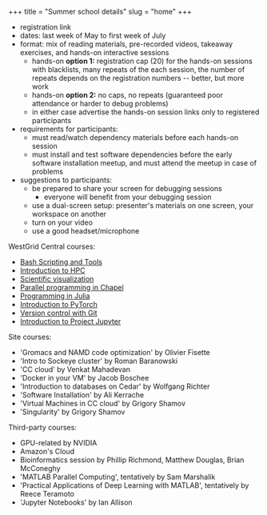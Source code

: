 +++
title = "Summer school details"
slug = "home"
+++

- registration link
- dates: last week of May to first week of July
- format: mix of reading materials, pre-recorded videos, takeaway exercises, and hands-on interactive sessions
  - hands-on **option 1:** registration cap (20) for the hands-on sessions with blacklists, many repeats
    of the each session, the number of repeats depends on the registration numbers -- better, but more work
  - hands-on **option 2:** no caps, no repeats (guaranteed poor attendance or harder to debug problems)
  - in either case advertise the hands-on session links only to registered participants
- requirements for participants:
  - must read/watch dependency materials before each hands-on session
  - must install and test software dependencies before the early software installation meetup, and must attend the
    meetup in case of problems
- suggestions to participants:
  - be prepared to share your screen for debugging sessions
    - everyone will benefit from your debugging session
  - use a dual-screen setup: presenter's materials on one screen, your workspace on another
  - turn on your video
  - use a good headset/microphone


  

WestGrid Central courses:
- [Bash Scripting and Tools](../bash)
- [Introduction to HPC](../introhpc)
- [Scientific visualization](../scivis)
- [Parallel programming in Chapel](../chapel)
- [Programming in Julia](../julia)
- [Introduction to PyTorch](../ml)
- [Version control with Git](../git)
- [Introduction to Project Jupyter](../jupyter)

Site courses:
- 'Gromacs and NAMD code optimization' by Olivier Fisette
- 'Intro to Sockeye cluster' by Roman Baranowski
- 'CC cloud' by Venkat Mahadevan
- 'Docker in your VM' by Jacob Boschee
- 'Introduction to databases on Cedar' by Wolfgang Richter
- 'Software Installation' by Ali Kerrache
- 'Virtual Machines in CC cloud' by Grigory Shamov
- 'Singularity' by Grigory Shamov

Third-party courses:
- GPU-related by NVIDIA
- Amazon's Cloud
- Bioinformatics session by Phillip Richmond, Matthew Douglas, Brian McConeghy
- 'MATLAB Parallel Computing', tentatively by Sam Marshalik
- 'Practical Applications of Deep Learning with MATLAB', tentatively by Reece Teramoto
- 'Jupyter Notebooks' by Ian Allison
